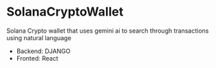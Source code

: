 # SolanaCryptoWallet
Solana Crypto wallet that uses gemini ai to search through transactions using natural language
- Backend: DJANGO
- Fronted: React
